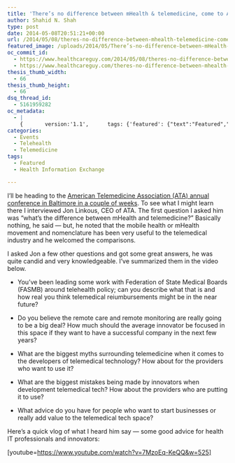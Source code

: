 ```yaml
---
title: 'There’s no difference between mHealth & telemedicine, come to ATA May 17-20 in Baltimore to learn more'
author: Shahid N. Shah
type: post
date: 2014-05-08T20:51:21+00:00
url: /2014/05/08/theres-no-difference-between-mhealth-telemedicine-come-to-ata-may-17-20-in-baltimore-to-learn-more/
featured_image: /uploads/2014/05/There’s-no-difference-between-mHealth-telemedicine-come-to-ATA-May-17-20-in-Baltimore-to-learn-more.jpg
oc_commit_id:
  - https://www.healthcareguy.com/2014/05/08/theres-no-difference-between-mhealth-telemedicine-come-to-ata-may-17-20-in-baltimore-to-learn-more/1478770867
  - https://www.healthcareguy.com/theres-no-difference-between-mhealth-telemedicine-come-to-ata-may-17-20-in-baltimore-to-learn-more/1420180957
thesis_thumb_width:
  - 66
thesis_thumb_height:
  - 66
dsq_thread_id:
  - 5161959282
oc_metadata:
  - |
    {		version:'1.1',		tags: {'featured': {"text":"Featured","slug":"featured","source":null,"bucketName":"current","bucketPlacement":"auto","_className":"Tag"}, 'telehealth': {"text":"Telehealth","slug":"telehealth","source":{"_className":"SocialTag","url":"http://d.opencalais.com/dochash-1/ca54e523-a2a8-34fe-a500-eb5ae3aebc44/SocialTag/1","subjectURL":null,"type":{"_className":"ArtifactType","url":"http://s.opencalais.com/1/type/tag/SocialTag","name":"SocialTag"},"name":"Telehealth","makeMeATag":true,"importance":1,"normalizedRelevance":1},"bucketName":"blacklisted","bucketPlacement":"user","_className":"Tag"}, 'american-telemedicine-association': {"text":"American Telemedicine Association","slug":"american-telemedicine-association","source":{"_className":"SocialTag","url":"http://d.opencalais.com/dochash-1/ca54e523-a2a8-34fe-a500-eb5ae3aebc44/SocialTag/8","subjectURL":null,"type":{"_className":"ArtifactType","url":"http://s.opencalais.com/1/type/tag/SocialTag","name":"SocialTag"},"name":"American Telemedicine Association","makeMeATag":true,"importance":1,"normalizedRelevance":1},"bucketName":"blacklisted","bucketPlacement":"user","_className":"Tag"}, 'telemedicine': {"text":"Telemedicine","slug":"telemedicine","source":{"_className":"SocialTag","url":"http://d.opencalais.com/dochash-1/ca54e523-a2a8-34fe-a500-eb5ae3aebc44/SocialTag/9","subjectURL":null,"type":{"_className":"ArtifactType","url":"http://s.opencalais.com/1/type/tag/SocialTag","name":"SocialTag"},"name":"Telemedicine","makeMeATag":true,"importance":1,"normalizedRelevance":1},"bucketName":"blacklisted","bucketPlacement":"user","_className":"Tag"}, 'mhealth': {"text":"MHealth","slug":"mhealth","source":{"_className":"SocialTag","url":"http://d.opencalais.com/dochash-1/ca54e523-a2a8-34fe-a500-eb5ae3aebc44/SocialTag/10","subjectURL":null,"type":{"_className":"ArtifactType","url":"http://s.opencalais.com/1/type/tag/SocialTag","name":"SocialTag"},"name":"MHealth","makeMeATag":true,"importance":1,"normalizedRelevance":1},"bucketName":"blacklisted","bucketPlacement":"user","_className":"Tag"}, 'health-information-exchange': {"text":"health information exchange","slug":"health-information-exchange","source":null,"bucketName":"current","bucketPlacement":"auto","_className":"Tag"}}	}
categories:
  - Events
  - Telehealth
  - Telemedicine
tags:
  - Featured
  - Health Information Exchange

---
```

I&#8217;ll be heading to the [American Telemedicine Association (ATA) annual conference in Baltimore in a couple of weeks][1]. To see what I might learn there I interviewed Jon Linkous, CEO of ATA. The first question I asked him was &#8220;what&#8217;s the difference between mHealth and telemedicine?&#8221; Basically nothing, he said &#8212; but, he noted that the mobile health or mHealth movement and nomenclature has been very useful to the telemedical industry and he welcomed the comparisons.

I asked Jon a few other questions and got some great answers, he was quite candid and very knowledgeable. I&#8217;ve summarized them in the video below.

  * You’ve been leading some work with Federation of State Medical Boards (FASMB) around telehealth policy; can you describe what that is and how real you think telemedical reiumbursements might be in the near future?
  * Do you believe the remote care and remote monitoring are really going to be a big deal? How much should the average innovator be focused in this space if they want to have a successful company in the next few years?
  * What are the biggest myths surrounding telemedicine when it comes to the developers of telemedical technology? How about for the providers who want to use it?

  * What are the biggest mistakes being made by innovators when development telemedical tech? How about the providers who are putting it to use?

  * What advice do you have for people who want to start businesses or really add value to the telemedical tech space?

Here&#8217;s a quick vlog of what I heard him say &#8212; some good advice for health IT professionals and innovators:

[youtube=https://www.youtube.com/watch?v=7MzoEq-KeQQ&w=525]

&nbsp;

 [1]: http://www.americantelemed.org/ata-2014